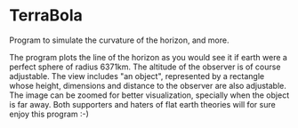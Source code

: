 # TerraBola
Program to simulate the curvature of the horizon, and more.

The program plots the line of the horizon as you would see it if 
earth were a perfect sphere of radius 6371km.
The altitude of the observer is of course adjustable.
The view includes "an object", represented by a rectangle whose height,
dimensions and distance to the observer are also adjustable. 
The image can be zoomed for better visualization, specially when the
object is far away.
Both supporters and haters of flat earth theories will for sure
enjoy this program :-)

